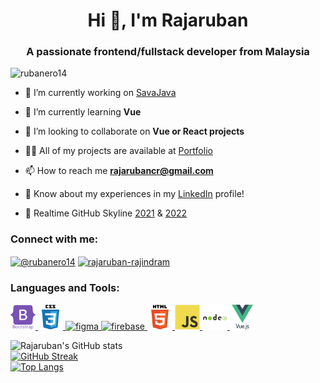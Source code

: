 <h1 align="center">Hi 👋, I'm Rajaruban</h1>
<h3 align="center">A passionate frontend/fullstack developer from Malaysia</h3>

<p align="left"> <img src="https://komarev.com/ghpvc/?username=rubanero14&label=Profile%20views&color=lightgrey&style=flat" alt="rubanero14" /> </p>

- 🔭 I’m currently working on [SavaJava](https://savajava.github.io)

- 🌱 I’m currently learning **Vue**

- 👯 I’m looking to collaborate on **Vue or React projects**

- 👨‍💻 All of my projects are available at [Portfolio](https://rajaruban.github.io)

- 📫 How to reach me **rajarubancr@gmail.com**

- 📄 Know about my experiences in my [LinkedIn](https://www.linkedin.com/in/rajaruban-rajindram/) profile!

- <g-emoji class="g-emoji" alias="city_sunset" fallback-src="https://github.githubassets.com/images/icons/emoji/unicode/1f306.png">🌆</g-emoji> Realtime GitHub Skyline <a href="https://skyline.github.com/rubanero14/2021">2021</a> &amp; <a href="https://skyline.github.com/rubanero14/2022">2022</a>

<h3 align="left">Connect with me:</h3>
<p align="left">
<a href="https://codepen.io/@rubanero14" target="blank"><img align="center" src="https://raw.githubusercontent.com/rahuldkjain/github-profile-readme-generator/master/src/images/icons/Social/codepen.svg" alt="@rubanero14" height="30" width="40" /></a>
<a href="https://linkedin.com/in/rajaruban-rajindram" target="blank"><img align="center" src="https://raw.githubusercontent.com/rahuldkjain/github-profile-readme-generator/master/src/images/icons/Social/linked-in-alt.svg" alt="rajaruban-rajindram" height="30" width="40" /></a>
</p>

<h3 align="left">Languages and Tools:</h3>
<a href="https://getbootstrap.com" target="_blank" rel="noreferrer"> <img src="https://raw.githubusercontent.com/devicons/devicon/master/icons/bootstrap/bootstrap-plain-wordmark.svg" alt="bootstrap" width="40" height="40"/> </a> <a href="https://www.w3schools.com/css/" target="_blank" rel="noreferrer"> <img src="https://raw.githubusercontent.com/devicons/devicon/master/icons/css3/css3-original-wordmark.svg" alt="css3" width="40" height="40"/> </a> <a href="https://www.figma.com/" target="_blank" rel="noreferrer"> <img src="https://www.vectorlogo.zone/logos/figma/figma-icon.svg" alt="figma" width="40" height="40"/> </a> <a href="https://firebase.google.com/" target="_blank" rel="noreferrer"> <img src="https://www.vectorlogo.zone/logos/firebase/firebase-icon.svg" alt="firebase" width="40" height="40"/> </a> <a href="https://www.w3.org/html/" target="_blank" rel="noreferrer"> <img src="https://raw.githubusercontent.com/devicons/devicon/master/icons/html5/html5-original-wordmark.svg" alt="html5" width="40" height="40"/> </a> <a href="https://developer.mozilla.org/en-US/docs/Web/JavaScript" target="_blank" rel="noreferrer"> <img src="https://raw.githubusercontent.com/devicons/devicon/master/icons/javascript/javascript-original.svg" alt="javascript" width="40" height="40"/> </a> <a href="https://nodejs.org" target="_blank" rel="noreferrer"> <img src="https://raw.githubusercontent.com/devicons/devicon/master/icons/nodejs/nodejs-original-wordmark.svg" alt="nodejs" width="40" height="40"/> </a> <a href="https://vuejs.org/" target="_blank" rel="noreferrer"> <img src="https://raw.githubusercontent.com/devicons/devicon/master/icons/vuejs/vuejs-original-wordmark.svg" alt="vuejs" width="40" height="40"/> </a> </p>

![Rajaruban's GitHub stats](https://github-readme-stats.vercel.app/api?username=rubanero14&count_private=true&theme=vision-friendly-dark)
<br/>
[![GitHub Streak](https://github-readme-streak-stats.herokuapp.com/?user=rubanero14&theme=dark)](https://git.io/streak-stats)
<br/>
[![Top Langs](https://github-readme-stats.vercel.app/api/top-langs/?username=rubanero14&layout=compact&count_private=true&theme=vision-friendly-dark&exclude_repo=DataScienceExperiment_Clustering_Regression_WordCountProbablity,PythonAssessment)](https://github.com/anuraghazra/github-readme-stats)

